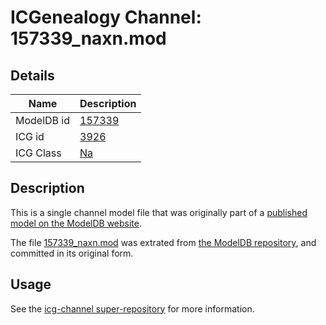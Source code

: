 # ICGenealogy Channel: 157339\_naxn.mod

## Details

Name | Description
---- | -----------
ModelDB id | [157339](http://senselab.med.yale.edu/ModelDB/ShowModel.cshtml?model=157339)
ICG id | [3926](http://icg.neurotheory.ox.ac.uk/channels/2/3926)
ICG Class | [Na](http://icg.neurotheory.ox.ac.uk/channels/2)

## Description

This is a single channel model file that was originally part of a [published model on the ModelDB website](http://senselab.med.yale.edu/mModelDB/ShowModel.cshtml?model=157339).

The file [157339\_naxn.mod](157339_naxn.mod) was extrated from [the ModelDB repository](http://senselab.med.yale.edu/ModelDB/ShowModel.cshtml?model=157339), and committed in its original form.

## Usage

See the [icg-channel super-repository](https://github.com/icgenealogy/icg-channels) for more information.
